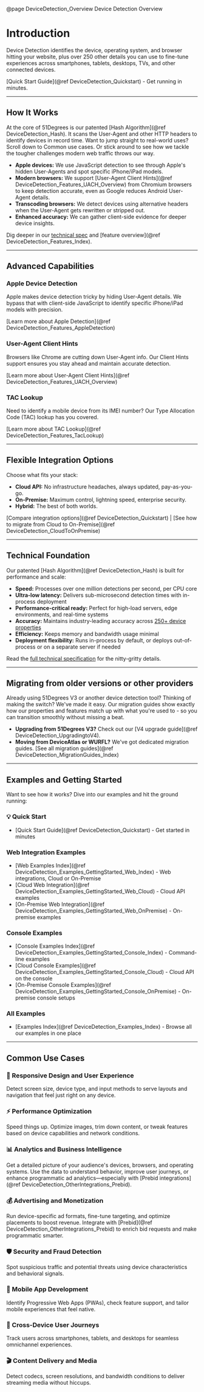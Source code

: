 @page DeviceDetection_Overview Device Detection Overview

# Introduction

Device Detection identifies the device, operating system, and browser hitting your website, plus over 250 other details you can use to fine-tune experiences across smartphones, tablets, desktops, TVs, and other connected devices.

[Quick Start Guide](@ref DeviceDetection_Quickstart) - Get running in minutes.

---

## How It Works


At the core of 51Degrees is our patented [Hash Algorithm](@ref DeviceDetection_Hash). It scans the User-Agent and other HTTP headers to identify devices in record time. Want to jump straight to real-world uses? Scroll down to Common use cases. Or stick around to see how we tackle the tougher challenges modern web traffic throws our way.

- **Apple devices:** We use JavaScript detection to see through Apple's hidden User-Agents and spot specific iPhone/iPad models.
- **Modern browsers:** We support [User-Agent Client Hints](@ref DeviceDetection_Features_UACH_Overview) from Chromium browsers to keep detection accurate, even as Google reduces Android User-Agent details.
- **Transcoding browsers:** We detect devices using alternative headers when the User-Agent gets rewritten or stripped out.
- **Enhanced accuracy:** We can gather client-side evidence for deeper device insights.

Dig deeper in our [technical spec](https://github.com/51Degrees/specifications/blob/main/device-detection-specification/README%2Emd) and [feature overview](@ref DeviceDetection_Features_Index).

---

## Advanced Capabilities


### Apple Device Detection

Apple makes device detection tricky by hiding User-Agent details. We bypass that with client-side JavaScript to identify specific iPhone/iPad models with precision.

[Learn more about Apple Detection](@ref DeviceDetection_Features_AppleDetection)

### User-Agent Client Hints

Browsers like Chrome are cutting down User-Agent info. Our Client Hints support ensures you stay ahead and maintain accurate detection.

[Learn more about User-Agent Client Hints](@ref DeviceDetection_Features_UACH_Overview)

### TAC Lookup

Need to identify a mobile device from its IMEI number? Our Type Allocation Code (TAC) lookup has you covered.

[Learn more about TAC Lookup](@ref DeviceDetection_Features_TacLookup)

---

## Flexible Integration Options


Choose what fits your stack:

- **Cloud API:** No infrastructure headaches, always updated, pay-as-you-go.
- **On-Premise:** Maximum control, lightning speed, enterprise security.
- **Hybrid:** The best of both worlds.

[Compare integration options](@ref DeviceDetection_Quickstart) | [See how to migrate from Cloud to On-Premise](@ref DeviceDetection_CloudToOnPremise)

---

## Technical Foundation


Our patented [Hash Algorithm](@ref DeviceDetection_Hash) is built for performance and scale:

- **Speed:** Processes over one million detections per second, per CPU core
- **Ultra-low latency:** Delivers sub-microsecond detection times with in-process deployment
- **Performance-critical ready:** Perfect for high-load servers, edge environments, and real-time systems
- **Accuracy:** Maintains industry-leading accuracy across [250+ device properties](https://51degrees.com/developers/property-dictionary)
- **Efficiency:** Keeps memory and bandwidth usage minimal
- **Deployment flexibility:** Runs in-process by default, or deploys out-of-process or on a separate server if needed

Read the [full technical specification](https://github.com/51Degrees/specifications/blob/main/device-detection-specification/README%2Emd) for the nitty-gritty details.

---

## Migrating from older versions or other providers


Already using 51Degrees V3 or another device detection tool? Thinking of making the switch? We've made it easy. Our migration guides show exactly how our properties and features match up with what you're used to - so you can transition smoothly without missing a beat.

- **Upgrading from 51Degrees V3?** Check out our [V4 upgrade guide](@ref DeviceDetection_UpgradingtoV4).
- **Moving from DeviceAtlas or WURFL?** We've got dedicated migration guides. [See all migration guides](@ref DeviceDetection_MigrationGuides_Index)

---

## Examples and Getting Started


Want to see how it works? Dive into our examples and hit the ground running:

### 💡 Quick Start
- [Quick Start Guide](@ref DeviceDetection_Quickstart) - Get started in minutes

### Web Integration Examples
- [Web Examples Index](@ref DeviceDetection_Examples_GettingStarted_Web_Index) - Web integrations, Cloud or On-Premise
- [Cloud Web Integration](@ref DeviceDetection_Examples_GettingStarted_Web_Cloud) - Cloud API examples
- [On-Premise Web Integration](@ref DeviceDetection_Examples_GettingStarted_Web_OnPremise) - On-premise examples

### Console Examples
- [Console Examples Index](@ref DeviceDetection_Examples_GettingStarted_Console_Index) - Command-line examples
- [Cloud Console Examples](@ref DeviceDetection_Examples_GettingStarted_Console_Cloud) - Cloud API on the console
- [On-Premise Console Examples](@ref DeviceDetection_Examples_GettingStarted_Console_OnPremise) - On-premise console setups

### All Examples
- [Examples Index](@ref DeviceDetection_Examples_Index) - Browse all our examples in one place

---

## Common Use Cases


### 📱 Responsive Design and User Experience

Detect screen size, device type, and input methods to serve layouts and navigation that feel just right on any device.

### ⚡ Performance Optimization

Speed things up. Optimize images, trim down content, or tweak features based on device capabilities and network conditions.

### 📊 Analytics and Business Intelligence

Get a detailed picture of your audience's devices, browsers, and operating systems. Use the data to understand behavior, improve user journeys, or enhance programmatic ad analytics—especially with [Prebid integrations](@ref DeviceDetection_OtherIntegrations_Prebid).

### 💰 Advertising and Monetization

Run device-specific ad formats, fine-tune targeting, and optimize placements to boost revenue. Integrate with [Prebid](@ref DeviceDetection_OtherIntegrations_Prebid) to enrich bid requests and make programmatic smarter.

### 🛡️ Security and Fraud Detection

Spot suspicious traffic and potential threats using device characteristics and behavioral signals.

### 📲 Mobile App Development

Identify Progressive Web Apps (PWAs), check feature support, and tailor mobile experiences that feel native.

### 🔄 Cross-Device User Journeys

Track users across smartphones, tablets, and desktops for seamless omnichannel experiences.

### 🎬 Content Delivery and Media

Detect codecs, screen resolutions, and bandwidth conditions to deliver streaming media without hiccups.